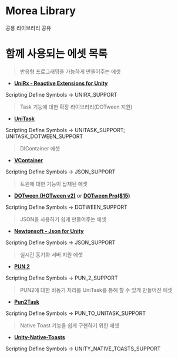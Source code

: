 # Morea Library
공용 라이브러리 공유

# 함께 사용되는 에셋 목록


> 반응형 프로그래밍을 가능하게 만들어주는 에셋
- [**UniRx - Reactive Extensions for Unity**](https://assetstore.unity.com/packages/tools/integration/unirx-reactive-extensions-for-unity-17276)

Scripting Define Symbols → UNIRX_SUPPORT


> Task 기능에 대한 확장 라이브러리(DOTween 지원)
- [**UniTask**](https://github.com/Cysharp/UniTask)

Scripting Define Symbols → UNITASK_SUPPORT; UNITASK_DOTWEEN_SUPPORT


> DIContainer 에셋
- [**VContainer**](https://github.com/hadashiA/VContainer.git?path=VContainer/Assets/VContainer)

Scripting Define Symbols → JSON_SUPPORT


> 트윈에 대한 기능이 탑재된 에셋
- [**DOTween (HOTween v2)**](https://assetstore.unity.com/packages/tools/animation/dotween-hotween-v2-27676) or [**DOTween Pro($15)**](https://assetstore.unity.com/packages/tools/visual-scripting/dotween-pro-32416)

Scripting Define Symbols → DOTWEEN_SUPPORT


> JSON을 사용하기 쉽게 만들어주는 에셋
- [**Newtonsoft - Json for Unity**](https://github.com/applejag/Newtonsoft.Json-for-Unity.git?path=Src/Newtonsoft.Json-for-Unity)

Scripting Define Symbols → JSON_SUPPORT


> 실시간 동기화 서버 지원 에셋
- [**PUN 2**](https://assetstore.unity.com/packages/tools/network/pun-2-free-119922)

Scripting Define Symbols → PUN_2_SUPPORT


> PUN2에 대한 비동기 처리를 UniTask를 통해 할 수 있게 만들어진 에셋
- [**Pun2Task**](https://github.com/TORISOUP/Pun2Task)

Scripting Define Symbols → PUN_TO_UNITASK_SUPPORT


> Native Toast 기능을 쉽게 구현하기 위한 에셋
- [**Unity-Native-Toasts**](https://github.com/NicholasSheehan/Unity-Native-Toasts.git)

Scripting Define Symbols → UNITY_NATIVE_TOASTS_SUPPORT